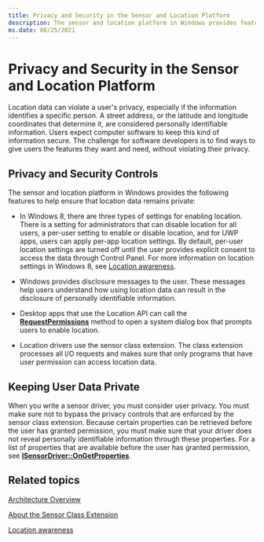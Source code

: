 ```yaml
---
title: Privacy and Security in the Sensor and Location Platform
description: The sensor and location platform in Windows provides features to help ensure that location data remains private.
ms.date: 08/25/2021
---
```


# Privacy and Security in the Sensor and Location Platform

Location data can violate a user's privacy, especially if the information identifies a specific person. A street address, or the latitude and longitude coordinates that determine it, are considered personally identifiable information. Users expect computer software to keep this kind of information secure. The challenge for software developers is to find ways to give users the features they want and need, without violating their privacy.

## Privacy and Security Controls

The sensor and location platform in Windows provides the following features to help ensure that location data remains private:

- In Windows 8, there are three types of settings for enabling location. There is a setting for administrators that can disable location for all users, a per-user setting to enable or disable location, and for UWP apps, users can apply per-app location settings. By default, per-user location settings are turned off until the user provides explicit consent to access the data through Control Panel. For more information on location settings in Windows 8, see [Location awareness](/uwp/api/Windows.Devices.Geolocation).

- Windows provides disclosure messages to the user. These messages help users understand how using location data can result in the disclosure of personally identifiable information.

- Desktop apps that use the Location API can call the [**RequestPermissions**](/windows/win32/api/locationapi/nf-locationapi-ilocation-requestpermissions) method to open a system dialog box that prompts users to enable location.

- Location drivers use the sensor class extension. The class extension processes all I/O requests and makes sure that only programs that have user permission can access location data.

## Keeping User Data Private

When you write a sensor driver, you must consider user privacy. You must make sure not to bypass the privacy controls that are enforced by the sensor class extension. Because certain properties can be retrieved before the user has granted permission, you must make sure that your driver does not reveal personally identifiable information through these properties. For a list of properties that are available before the user has granted permission, see [**ISensorDriver::OnGetProperties**](/windows-hardware/drivers/ddi/sensorsclassextension/nf-sensorsclassextension-isensordriver-ongetproperties).

## Related topics

[Architecture Overview](../sensors/architecture-overview-for-sensor-drivers.md)  

[About the Sensor Class Extension](../sensors/about-the-sensor-class-extension.md)  

[Location awareness](/uwp/api/Windows.Devices.Geolocation)
